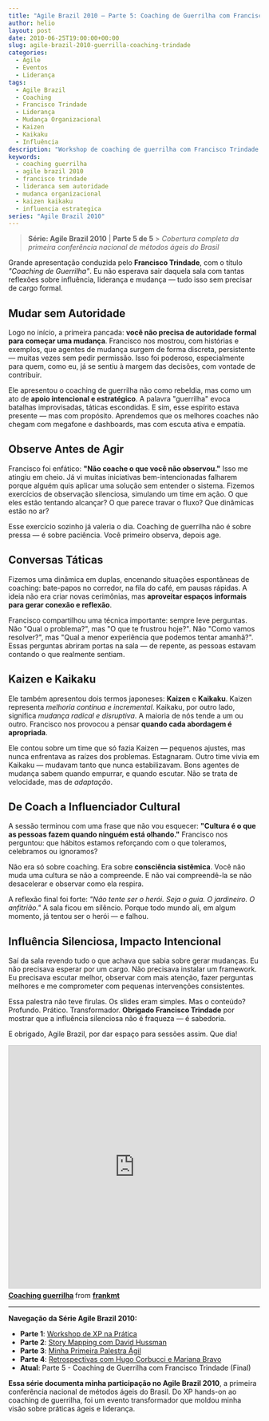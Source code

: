 ```yaml
---
title: "Agile Brazil 2010 – Parte 5: Coaching de Guerrilha com Francisco Trindade"
author: helio
layout: post
date: 2010-06-25T19:00:00+00:00
slug: agile-brazil-2010-guerrilla-coaching-trindade
categories:
  - Agile
  - Eventos
  - Liderança
tags:
  - Agile Brazil
  - Coaching
  - Francisco Trindade
  - Liderança
  - Mudança Organizacional
  - Kaizen
  - Kaikaku
  - Influência
description: "Workshop de coaching de guerrilha com Francisco Trindade no Agile Brazil 2010 - aprendendo a liderar mudanças sem autoridade formal através de influência estratégica e observação."
keywords:
  - coaching guerrilha
  - agile brazil 2010
  - francisco trindade
  - lideranca sem autoridade
  - mudanca organizacional
  - kaizen kaikaku
  - influencia estrategica
series: "Agile Brazil 2010"
---
```


> **Série: Agile Brazil 2010** | **Parte 5 de 5** > _Cobertura completa da primeira conferência nacional de métodos ágeis do Brasil_

Grande apresentação conduzida pelo **Francisco Trindade**, com o título _"Coaching de Guerrilha"_. Eu não esperava sair daquela sala com tantas reflexões sobre influência, liderança e mudança — tudo isso sem precisar de cargo formal.

## Mudar sem Autoridade

Logo no início, a primeira pancada: **você não precisa de autoridade formal para começar uma mudança**. Francisco nos mostrou, com histórias e exemplos, que agentes de mudança surgem de forma discreta, persistente — muitas vezes sem pedir permissão. Isso foi poderoso, especialmente para quem, como eu, já se sentiu à margem das decisões, com vontade de contribuir.

Ele apresentou o coaching de guerrilha não como rebeldia, mas como um ato de **apoio intencional e estratégico**. A palavra "guerrilha" evoca batalhas improvisadas, táticas escondidas. E sim, esse espírito estava presente — mas com propósito. Aprendemos que os melhores coaches não chegam com megafone e dashboards, mas com escuta ativa e empatia.

## Observe Antes de Agir

Francisco foi enfático: **"Não coache o que você não observou."** Isso me atingiu em cheio. Já vi muitas iniciativas bem-intencionadas falharem porque alguém quis aplicar uma solução sem entender o sistema. Fizemos exercícios de observação silenciosa, simulando um time em ação. O que eles estão tentando alcançar? O que parece travar o fluxo? Que dinâmicas estão no ar?

Esse exercício sozinho já valeria o dia. Coaching de guerrilha não é sobre pressa — é sobre paciência. Você primeiro observa, depois age.

## Conversas Táticas

Fizemos uma dinâmica em duplas, encenando situações espontâneas de coaching: bate-papos no corredor, na fila do café, em pausas rápidas. A ideia não era criar novas cerimônias, mas **aproveitar espaços informais para gerar conexão e reflexão**.

Francisco compartilhou uma técnica importante: sempre leve perguntas. Não "Qual o problema?", mas "O que te frustrou hoje?". Não "Como vamos resolver?", mas "Qual a menor experiência que podemos tentar amanhã?". Essas perguntas abriram portas na sala — de repente, as pessoas estavam contando o que realmente sentiam.

## Kaizen e Kaikaku

Ele também apresentou dois termos japoneses: **Kaizen** e **Kaikaku**. Kaizen representa _melhoria contínua e incremental_. Kaikaku, por outro lado, significa _mudança radical e disruptiva_. A maioria de nós tende a um ou outro. Francisco nos provocou a pensar **quando cada abordagem é apropriada**.

Ele contou sobre um time que só fazia Kaizen — pequenos ajustes, mas nunca enfrentava as raízes dos problemas. Estagnaram. Outro time vivia em Kaikaku — mudavam tanto que nunca estabilizavam. Bons agentes de mudança sabem quando empurrar, e quando escutar. Não se trata de velocidade, mas de _adaptação_.

## De Coach a Influenciador Cultural

A sessão terminou com uma frase que não vou esquecer: **"Cultura é o que as pessoas fazem quando ninguém está olhando."** Francisco nos perguntou: que hábitos estamos reforçando com o que toleramos, celebramos ou ignoramos?

Não era só sobre coaching. Era sobre **consciência sistêmica**. Você não muda uma cultura se não a compreende. E não vai compreendê-la se não desacelerar e observar como ela respira.

A reflexão final foi forte: _"Não tente ser o herói. Seja o guia. O jardineiro. O anfitrião."_ A sala ficou em silêncio. Porque todo mundo ali, em algum momento, já tentou ser o herói — e falhou.

## Influência Silenciosa, Impacto Intencional

Saí da sala revendo tudo o que achava que sabia sobre gerar mudanças. Eu não precisava esperar por um cargo. Não precisava instalar um framework. Eu precisava escutar melhor, observar com mais atenção, fazer perguntas melhores e me comprometer com pequenas intervenções consistentes.

Essa palestra não teve firulas. Os slides eram simples. Mas o conteúdo? Profundo. Prático. Transformador. **Obrigado Francisco Trindade** por mostrar que a influência silenciosa não é fraqueza — é sabedoria.

E obrigado, Agile Brazil, por dar espaço para sessões assim. Que dia!

<iframe src="https://www.slideshare.net/slideshow/embed_code/key/LadrqAnLIwKlEG?startSlide=1" width="597" height="486" frameborder="0" marginwidth="0" marginheight="0" scrolling="no" style="border:1px solid #CCC; border-width:1px; margin-bottom:5px;max-width: 100%;" allowfullscreen></iframe> <div style="margin-bottom:5px"><strong> <a href="https://pt.slideshare.net/slideshow/coaching-guerrilha/4633708" title="Coaching guerrilha" target="_blank">Coaching guerrilha</a> </strong> from <strong> <a href="https://www.slideshare.net/frankmt" target="_blank">frankmt</a> </strong></div>

---

**Navegação da Série Agile Brazil 2010:**

- **Parte 1**: [Workshop de XP na Prática](../2010-06-22-agile-brazil-2010-introducao-a-programacao-extrema-xp/)
- **Parte 2**: [Story Mapping com David Hussman](../2010-06-23-agile-brazil-2010-user-story-map-hussman/)
- **Parte 3**: [Minha Primeira Palestra Ágil](../2010-06-24-agile-brazil-2010-primeira-palestra/)
- **Parte 4**: [Retrospectivas com Hugo Corbucci e Mariana Bravo](../2010-06-25-agile-brazil-2010-retrospectives-corbucci-bravo/)
- **Atual**: Parte 5 - Coaching de Guerrilha com Francisco Trindade (Final)

**Essa série documenta minha participação no Agile Brazil 2010**, a primeira conferência nacional de métodos ágeis do Brasil. Do XP hands-on ao coaching de guerrilha, foi um evento transformador que moldou minha visão sobre práticas ágeis e liderança.
